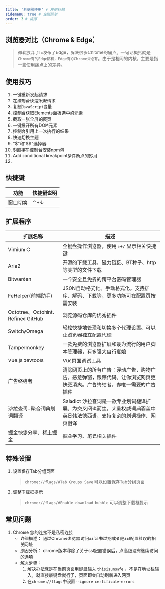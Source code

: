 ```yaml
---
title: '浏览器使用' # 左侧标题
sidemenu: true # 左侧菜单
order: 3 # 排序
---
```



## 浏览器对比（Chrome & Edge）
> 微软放弃了IE发布了Edge，解决很多Chrome的痛点。一句话概括就是`Chrome有的Edge都有，Edge有的Chrome未必有`。由于是相同的内核，主要是指一些使用痛点上的差异。

## 使用技巧


1. 一键重新发起请求
2. 在控制台快速发起请求
3. 复制`JavaScript`变量
4. 控制台获取Elements面板选中的元素
5. 截取一张全屏的网页
6. 一键展开所有DOM元素
7. 控制台引用上一次执行的结果
8. 快速切换主题
9. "$"和"$$"选择器
10. $i直接在控制台安装npm包
11. Add conditional breakpoint条件断点的妙用
12. 





## 快捷键

|功能|快捷键说明|
|------|------------|
| 窗口切换 | ⌃+↓ |



## 扩展程序

|扩展名称|描述|
|------|------------|
| Vimium C | 全键盘操作浏览器，使用 `⇧+/` 显示相关快捷键 |
| Aria2 | 开源的下载工具，磁力链接、BT种子、http等类型的文件下载 |
| Bitwarden | 一个安全且免费的跨平台密码管理器 |
| FeHelper(前端助手) | JSON自动格式化、手动格式化，支持排序、解码、下载等，更多功能可在配置页按需安装 |
| Octotree、Octohint、Refined GitHub | 浏览源码仓库的优秀插件 |
| SwitchyOmega | 轻松快捷地管理和切换多个代理设置。可以让浏览器独立配置代理 | 
| Tampermonkey | 一款免费的浏览器扩展和最为流行的用户脚本管理器，有多强大自行度娘 |
| Vue.js devtools | Vue页面调试工具 |
| 广告终结者 | 清除网页上的所有广告：浮动广告，购物广告，恶意弹窗，跟踪代码。让你浏览网页更快更清爽。广告终结者，你唯一需要的广告插件 | 
| 沙拉查词-聚合词典划词翻译 | Saladict 沙拉查词是一款专业划词翻译扩展，为交叉阅读而生。大量权威词典涵盖中英日韩法德西语，支持复杂的划词操作、网页翻译 | 
| 掘金快捷分享、稀土掘金 | 掘金学习、笔记相关插件 |


## 特殊设置

1. 设置保存Tab分组页面
   > `chrome://flags/#Tab Groups Save` 可以设置保存Tab分组页面
2. 调整下载框提示
   > `chrome://flags/#Enable download bubble` 可以调整下载框提示


## 常见问题

1. Chrome 您的连接不是私密连接
   - 详细描述：
     通过Chrome浏览器访问ssl证书过期或者是ssl配置错误的相关网址
   - 原因分析：
     chrome版本移除了关于ssl配置错误后，点高级没有继续访问的选项
   - 解决步骤：
      1. 解决办法就是在当前页面用键盘输入 `thisisunsafe` ，不是在地址栏输入，就直接敲键盘就行了，页面即会自动刷新进入网页
      2. 在`chrome://flags`中设置`--ignore-certificate-errors`
